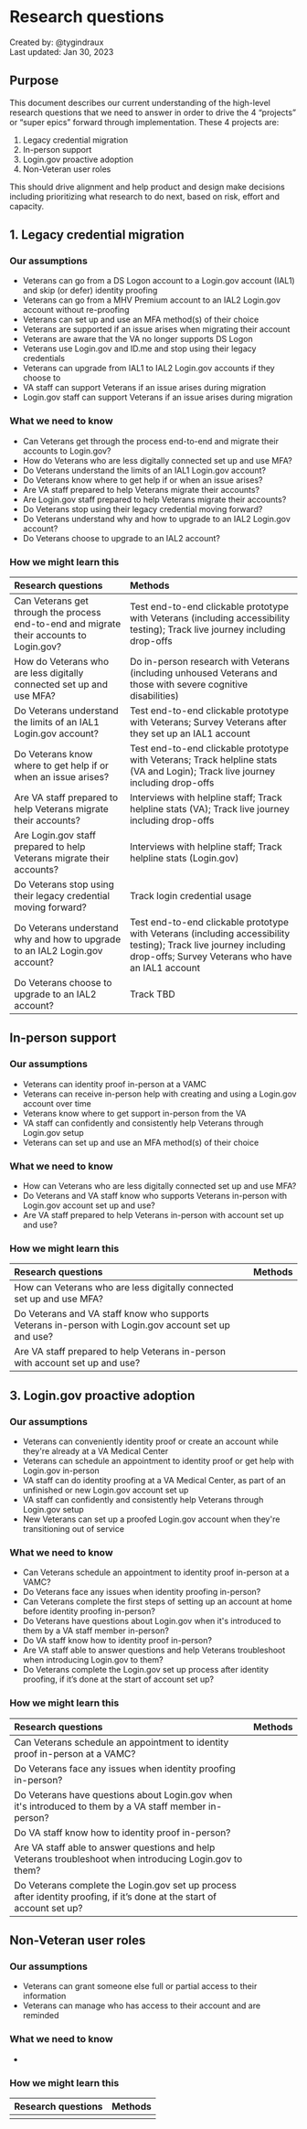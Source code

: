 
# Research questions
Created by: @tygindraux
<br>
Last updated: Jan 30, 2023

## Purpose
This document describes our current understanding of the high-level research questions that we need to answer in order to drive the 4 “projects” or “super epics” forward through implementation. These 4 projects are:

1. Legacy credential migration
2. In-person support
3. Login.gov proactive adoption
5. Non-Veteran user roles

This should drive alignment and help product and design make decisions including prioritizing what research to do next, based on risk, effort and capacity.

## 1. Legacy credential migration
### Our assumptions
- Veterans can go from a DS Logon account to a Login.gov account (IAL1) and skip (or defer) identity proofing
- Veterans can go from a MHV Premium account to an IAL2 Login.gov account without re-proofing
- Veterans can set up and use an MFA method(s) of their choice
- Veterans are supported if an issue arises when migrating their account
- Veterans are aware that the VA no longer supports DS Logon
- Veterans use Login.gov and ID.me and stop using their legacy credentials
- Veterans can upgrade from IAL1 to IAL2 Login.gov accounts if they choose to
- VA staff can support Veterans if an issue arises during migration
- Login.gov staff can support Veterans if an issue arises during migration

### What we need to know
- Can Veterans get through the process end-to-end and migrate their accounts to Login.gov?
- How do Veterans who are less digitally connected set up and use MFA?
- Do Veterans understand the limits of an IAL1 Login.gov account?
- Do Veterans know where to get help if or when an issue arises?
- Are VA staff prepared to help Veterans migrate their accounts?
- Are Login.gov staff prepared to help Veterans migrate their accounts?
- Do Veterans stop using their legacy credential moving forward?
- Do Veterans understand why and how to upgrade to an IAL2 Login.gov account?
- Do Veterans choose to upgrade to an IAL2 account?

### How we might learn this
|Research questions|Methods|
|:---|:---|
|Can Veterans get through the process end-to-end and migrate their accounts to Login.gov?|Test end-to-end clickable prototype with Veterans (including accessibility testing); Track live journey including drop-offs|
|How do Veterans who are less digitally connected set up and use MFA?|Do in-person research with Veterans (including unhoused Veterans and those with severe cognitive disabilities)|
|Do Veterans understand the limits of an IAL1 Login.gov account?|Test end-to-end clickable prototype with Veterans; Survey Veterans after they set up an IAL1 account|
|Do Veterans know where to get help if or when an issue arises?|Test end-to-end clickable prototype with Veterans; Track helpline stats (VA and Login); Track live journey including drop-offs|
|Are VA staff prepared to help Veterans migrate their accounts?|Interviews with helpline staff; Track helpline stats (VA); Track live journey including drop-offs|
|Are Login.gov staff prepared to help Veterans migrate their accounts?|Interviews with helpline staff; Track helpline stats (Login.gov)|
|Do Veterans stop using their legacy credential moving forward?|Track login credential usage|
|Do Veterans understand why and how to upgrade to an IAL2 Login.gov account?|Test end-to-end clickable prototype with Veterans (including accessibility testing); Track live journey including drop-offs; Survey Veterans who have an IAL1 account|
|Do Veterans choose to upgrade to an IAL2 account?|Track TBD|

## In-person support
### Our assumptions
- Veterans can identity proof in-person at a VAMC
- Veterans can receive in-person help with creating and using a Login.gov account over time
- Veterans know where to get support in-person from the VA
- VA staff can confidently and consistently help Veterans through Login.gov setup
- Veterans can set up and use an MFA method(s) of their choice

### What we need to know
- How can Veterans who are less digitally connected set up and use MFA?
- Do Veterans and VA staff know who supports Veterans in-person with Login.gov account set up and use?
- Are VA staff prepared to help Veterans in-person with account set up and use?

### How we might learn this
|Research questions|Methods|
|:---|:---|
|How can Veterans who are less digitally connected set up and use MFA?| |
|Do Veterans and VA staff know who supports Veterans in-person with Login.gov account set up and use?| |
|Are VA staff prepared to help Veterans in-person with account set up and use?| |

## 3. Login.gov proactive adoption
### Our assumptions
- Veterans can conveniently identity proof or create an account while they're already at a VA Medical Center
- Veterans can schedule an appointment to identity proof or get help with Login.gov in-person
- VA staff can do identity proofing at a VA Medical Center, as part of an unfinished or new Login.gov account set up
- VA staff can confidently and consistently help Veterans through Login.gov setup
- New Veterans can set up a proofed Login.gov account when they're transitioning out of service

### What we need to know
- Can Veterans schedule an appointment to identity proof in-person at a VAMC?
- Do Veterans face any issues when identity proofing in-person?
- Can Veterans complete the first steps of setting up an account at home before identity proofing in-person?
- Do Veterans have questions about Login.gov when it's introduced to them by a VA staff member in-person?
- Do VA staff know how to identity proof in-person?
- Are VA staff able to answer questions and help Veterans troubleshoot when introducing Login.gov to them?
- Do Veterans complete the Login.gov set up process after identity proofing, if it’s done at the start of account set up?

### How we might learn this
|Research questions|Methods|
|:---|:---|
|Can Veterans schedule an appointment to identity proof in-person at a VAMC?| |
|Do Veterans face any issues when identity proofing in-person?| |
|Do Veterans have questions about Login.gov when it's introduced to them by a VA staff member in-person?| |
|Do VA staff know how to identity proof in-person?| |
|Are VA staff able to answer questions and help Veterans troubleshoot when introducing Login.gov to them?| |
|Do Veterans complete the Login.gov set up process after identity proofing, if it’s done at the start of account set up?| |

## Non-Veteran user roles
### Our assumptions
- Veterans can grant someone else full or partial access to their information
- Veterans can manage who has access to their account and are reminded

### What we need to know
- 

### How we might learn this
|Research questions|Methods|
|:---|:---|
| | |
